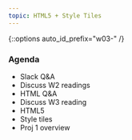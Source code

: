 ```yaml
---
topic: HTML5 + Style Tiles
---
```


{::options auto_id_prefix="w03-" /}
<!-- {: .aside-wrapper}
<span class="highlighter">
[W03 Slides](files/w03.min.pdf){:target="_blank"} (PDF, 266 KB)
</span> -->

### Agenda

- Slack Q&A
- Discuss W2 readings
- HTML Q&A
- Discuss W3 reading
- HTML5
- Style tiles
- Proj 1 overview
<!-- ### Activities

### Homework -->
